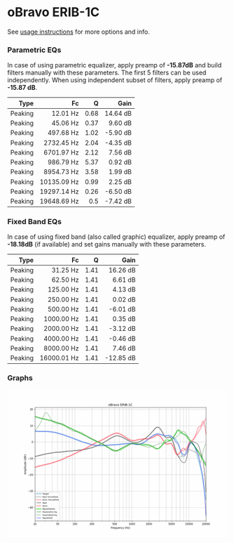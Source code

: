 # oBravo ERIB-1C
See [usage instructions](https://github.com/jaakkopasanen/AutoEq#usage) for more options and info.

### Parametric EQs
In case of using parametric equalizer, apply preamp of **-15.87dB** and build filters manually
with these parameters. The first 5 filters can be used independently.
When using independent subset of filters, apply preamp of **-15.87 dB**.

| Type    | Fc          |    Q | Gain     |
|--------:|------------:|-----:|---------:|
| Peaking | 12.01 Hz    | 0.68 | 14.64 dB |
| Peaking | 45.06 Hz    | 0.37 | 9.60 dB  |
| Peaking | 497.68 Hz   | 1.02 | -5.90 dB |
| Peaking | 2732.45 Hz  | 2.04 | -4.35 dB |
| Peaking | 6701.97 Hz  | 2.12 | 7.56 dB  |
| Peaking | 986.79 Hz   | 5.37 | 0.92 dB  |
| Peaking | 8954.73 Hz  | 3.58 | 1.99 dB  |
| Peaking | 10135.09 Hz | 0.99 | 2.25 dB  |
| Peaking | 19297.14 Hz | 0.26 | -6.50 dB |
| Peaking | 19648.69 Hz | 0.5  | -7.42 dB |

### Fixed Band EQs
In case of using fixed band (also called graphic) equalizer, apply preamp of **-18.18dB**
(if available) and set gains manually with these parameters.

| Type    | Fc          |    Q | Gain      |
|--------:|------------:|-----:|----------:|
| Peaking | 31.25 Hz    | 1.41 | 16.26 dB  |
| Peaking | 62.50 Hz    | 1.41 | 6.61 dB   |
| Peaking | 125.00 Hz   | 1.41 | 4.13 dB   |
| Peaking | 250.00 Hz   | 1.41 | 0.02 dB   |
| Peaking | 500.00 Hz   | 1.41 | -6.01 dB  |
| Peaking | 1000.00 Hz  | 1.41 | 0.35 dB   |
| Peaking | 2000.00 Hz  | 1.41 | -3.12 dB  |
| Peaking | 4000.00 Hz  | 1.41 | -0.46 dB  |
| Peaking | 8000.00 Hz  | 1.41 | 7.46 dB   |
| Peaking | 16000.01 Hz | 1.41 | -12.85 dB |

### Graphs
![](./oBravo%20ERIB-1C.png)